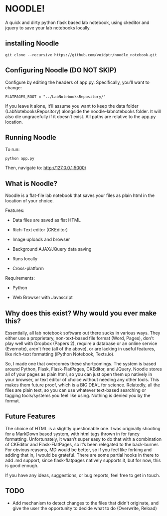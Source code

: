 # NOODLE!

A quick and dirty python flask based lab notebook, using ckeditor and
jquery to save your lab notebooks locally.

## installing Noodle

    git clone --recursive https://github.com/voidptr/noodle_notebook.git

## Configuring Noodle (DO NOT SKIP)

Configure by editing the headers of app.py. Specifically, you’ll want to
change:

    FLATPAGES_ROOT = "../LabNotebooksRepository/"

If you leave it alone, it’ll assume you want to keep the data folder
(LabNotebooksRepository) alongside the noodle-labnotebooks folder. It
will also die ungracefully if it doesn’t exist. All paths are relative
to the app.py location.

## Running Noodle

To run:

    python app.py

Then, navigate to: <http://127.0.0.1:5000/>

## What is Noodle?

Noodle is a flat-file lab notebook that saves your files as plain html
in the location of your choice.

Features:

-   Data files are saved as flat HTML

-   Rich-Text editor (CKEditor)

-   Image uploads and browser

-   Background AJAX/JQuery data saving

-   Runs locally

-   Cross-platform

Requirements:

-   Python

-   Web Browser with Javascript

## Why does this exist? Why would you ever make this?

Essentially, all lab notebook software out there sucks in various ways.
They either use a proprietary, non-text-based file format (Word, Pages),
don't play well with Dropbox (Papers 2), require a database or an online
service (Evernote), aren't free (all of the above), or are lacking in
useful features, like rich-text formatting (iPython Notebook, Texts.io).

So, I made one that overcomes these shortcomings. The system is based
around Python, Flask, Flask-FlatPages, CKEditor, and JQuery. Noodle
stores all of your pages as plain html, so you can just open them up
natively in your browser, or text editor of choice without needing any
other tools. This makes them future proof, which is a BIG DEAL for
science. Relatedly, all the files are plain text, so you can use
whatever text-based searching or tagging tools/systems you feel like
using. Nothing is denied you by the format.

## Future Features

The choice of HTML is a slightly questionable one. I was originally
shooting for a MarkDown based system, with html tags thrown in for fancy
formatting. Unfortunately, it wasn’t super easy to do that with a
combination of CKEditor and Flask-FlatPages, so it’s been relegated to
the back-burner. For obvious reasons, MD would be better, so if you feel
like forking and adding that in, I would be grateful. There are some
partial hooks in there to add .md support, since flask-flatpages
natively supports it, but for now, this is good enough.

If you have any ideas, suggestions, or bug reports, feel free to get in
touch.

## TODO

- Add mechanism to detect changes to the files that didn't originate,
and give the user the opportunity to decide what to do (Overwrite, Reload)
